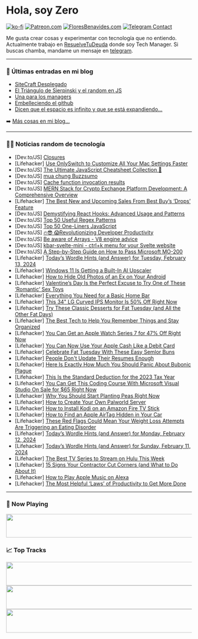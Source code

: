 # Hola, soy Zero

[![ko-fi](https://ko-fi.com/img/githubbutton_sm.svg)](https://ko-fi.com/J3J4N0LUK)
[![Patreon.com](https://img.shields.io/endpoint.svg?url=https%3A%2F%2Fshieldsio-patreon.vercel.app%2Fapi%3Fusername%3Dzerodragon%26type%3Dpatrons&style=for-the-badge)](https://patreon.com/zerodragon)
[![FloresBenavides.com](https://img.shields.io/website?down_message=oops&label=MiBlog&style=for-the-badge&up_message=online&url=https%3A%2F%2Ffloresbenavides.com)](https://floresbenavides.com)
[![Telegram Contact](https://img.shields.io/badge/escr%C3%ADbeme-ZeroDragon-%2326A5E4?style=for-the-badge&logo=telegram)](https://t.me/zerodragon)

Me gusta crear cosas y experimentar con tecnología que no entiendo.
Actualmente trabajo en [ResuelveTuDeuda](http://github.com/resuelve) donde soy Tech Manager.
Si buscas chamba, mandame un mensaje en [telegram](https://t.me/zerodragon).

---

### 📕 Últimas entradas en mi blog
<!-- BLOG-POST-LIST:START -->
- [SiteCraft Desplegado](https://floresbenavides.com/sitecraft-desplegado/)
- [El Triángulo de Sierpinski y el random en JS](https://floresbenavides.com/el-triangulo-de-sierpinski-y-el-random-en-js/)
- [Una para los managers](https://floresbenavides.com/una-para-los-managers/)
- [Embelleciendo el github](https://floresbenavides.com/embelleciendo-el-github/)
- [Dicen que el espacio es infinito y que se está expandiendo…](https://floresbenavides.com/dicen-que-el-espacio-es-infinito-y-que-se-esta-expandiendo/)
<!-- BLOG-POST-LIST:END -->

➡️ [Más cosas en mi blog...](https://floresbenavides.com)

---

### 👨‍💻 Noticias random de tecnología
<!-- TECH-POSTS:START -->
- [Dev.to/JS] [Closures](https://dev.to/adhikareeprayush/closures-1hbn)
- [Lifehacker] [Use OnlySwitch to Customize All Your Mac Settings Faster](https://lifehacker.com/tech/change-hidden-mac-settings-with-onlyswitch)
- [Dev.to/JS] [The Ultimate JavaScript Cheatsheet Collection 🚀](https://dev.to/themeselection/the-ultimate-javascript-cheatsheet-collection-2k1l)
- [Dev.to/JS] [mua chung Buzzsumo](https://dev.to/wsovn112/mua-chung-buzzsumo-464i)
- [Dev.to/JS] [Cache function invocation results](https://dev.to/phuocng/cache-function-invocation-results-49pm)
- [Dev.to/JS] [MERN Stack for Crypto Exchange Platform Development: A Comprehensive Overview](https://dev.to/maxmiladcrypto/mern-stack-for-crypto-exchange-platform-development-a-comprehensive-overview-1pmm)
- [Lifehacker] [The Best New and Upcoming Sales From Best Buy’s ‘Drops’ Feature](https://lifehacker.com/tech/best-buy-drops)
- [Dev.to/JS] [Demystifying React Hooks: Advanced Usage and Patterns](https://dev.to/happyninja1998/demystifying-react-hooks-advanced-usage-and-patterns-567p)
- [Dev.to/JS] [Top 50 Useful Regex Patterns](https://dev.to/sh20raj/top-50-useful-regex-patterns-2jab)
- [Dev.to/JS] [Top 50 One-Liners JavaScript](https://dev.to/sh20raj/top-50-one-liners-javascript-mp5)
- [Dev.to/JS] [🔥😎 😱Revolutionizing Developer Productivity](https://dev.to/akash32755/revolutionizing-developer-productivity-14aa)
- [Dev.to/JS] [Be aware of Arrays - V8 engine advice](https://dev.to/alirezaebrahimkhani/be-careful-about-arrays-v8-engine-advice-1pmk)
- [Dev.to/JS] [kbar-svelte-mini - ctrl+k menu for your Svelte website](https://dev.to/abdulmuminyqn/kbar-svelte-mini-ctrlk-menu-for-your-svelte-website-5g49)
- [Dev.to/JS] [A Step-by-Step Guide on How to Pass Microsoft MO-200](https://dev.to/microsoftmo200/a-step-by-step-guide-on-how-to-pass-microsoft-mo-200-g96)
- [Lifehacker] [Today’s Wordle Hints &lpar;and Answer&rpar; for Tuesday, February 13, 2024](https://lifehacker.com/entertainment/wordle-answer-today-february-13-2024)
- [Lifehacker] [Windows 11 Is Getting a Built-In AI Upscaler](https://lifehacker.com/tech/windows-11-is-getting-a-new-ai-upscaler)
- [Lifehacker] [How to Hide Old Photos of an Ex on Your Android](https://lifehacker.com/tech/how-to-hide-your-exs-photos-from-your-android-phone)
- [Lifehacker] [Valentine’s Day Is the Perfect Excuse to Try One of These ‘Romantic’ Sex Toys](https://lifehacker.com/relationships/best-sex-toys-to-try-for-valentines-day)
- [Lifehacker] [Everything You Need for a Basic Home Bar](https://lifehacker.com/food-drink/how-to-set-up-home-bar)
- [Lifehacker] [This 34&quot; LG Curved IPS Monitor Is 50% Off Right Now](https://lifehacker.com/tech/this-34-lg-curved-ips-monitor-is-50-off-right-now)
- [Lifehacker] [Try These Classic Desserts for Fat Tuesday &lpar;and All the Other Fat Days&rpar;](https://lifehacker.com/the-best-classic-desserts-for-fat-tuesday)
- [Lifehacker] [The Best Tech to Help You Remember Things and Stay Organized](https://lifehacker.com/work/the-best-tech-for-remembering-tasks-and-organization)
- [Lifehacker] [You Can Get an Apple Watch Series 7 for 47% Off Right Now](https://lifehacker.com/tech/you-can-get-an-apple-watch-series-7-for-47-percent-off-right-now)
- [Lifehacker] [You Can Now Use Your Apple Cash Like a Debit Card](https://lifehacker.com/tech/use-apple-cash-like-debit-card)
- [Lifehacker] [Celebrate Fat Tuesday With These Easy Semlor Buns](https://lifehacker.com/food-drink/easy-semlor-bun-recipe)
- [Lifehacker] [People Don&#39;t Update Their Resumes Enough](https://lifehacker.com/work/when-to-update-resume)
- [Lifehacker] [Here Is Exactly How Much You Should Panic About Bubonic Plague](https://lifehacker.com/health/how-much-should-you-worry-about-bubonic-plague)
- [Lifehacker] [This Is the Standard Deduction for the 2023 Tax Year](https://lifehacker.com/money/whats-this-years-standard-deduction)
- [Lifehacker] [You Can Get This Coding Course With Microsoft Visual Studio On Sale for $65 Right Now](https://lifehacker.com/tech/coding-course-microsoft-visual-studio-sale)
- [Lifehacker] [Why You Should Start Planting Peas Right Now](https://lifehacker.com/home/why-you-should-start-planting-peas-right-now)
- [Lifehacker] [How to Create Your Own Palworld Server](https://lifehacker.com/entertainment/how-to-create-palworld-server)
- [Lifehacker] [How to Install Kodi on an Amazon Fire TV Stick](https://lifehacker.com/tech/how-to-install-kodi-on-fire-tv-stick)
- [Lifehacker] [How to Find an Apple AirTag Hidden in Your Car](https://lifehacker.com/tech/how-to-find-an-airtag-hidden-in-your-car)
- [Lifehacker] [These Red Flags Could Mean Your Weight Loss Attempts Are Triggering an Eating Disorder](https://lifehacker.com/health/red-flags-that-your-weight-loss-attempts-are-triggering-an-eating-disorder)
- [Lifehacker] [Today’s Wordle Hints &lpar;and Answer&rpar; for Monday, February 12, 2024](https://lifehacker.com/entertainment/wordle-answer-today-february-12-2024)
- [Lifehacker] [Today’s Wordle Hints &lpar;and Answer&rpar; for Sunday, February 11, 2024](https://lifehacker.com/entertainment/wordle-answer-today-february-11-2024)
- [Lifehacker] [The Best TV Series to Stream on Hulu This Week](https://lifehacker.com/entertainment/best-new-tv-shows-to-stream-on-hulu)
- [Lifehacker] [15 Signs Your Contractor Cut Corners &lpar;and What to Do About It&rpar;](https://lifehacker.com/home/signs-your-contractor-cut-corners-in-your-remodel)
- [Lifehacker] [How to Play Apple Music on Alexa](https://lifehacker.com/tech/how-to-play-apple-music-on-alexa)
- [Lifehacker] [The Most Helpful ‘Laws’ of Productivity to Get More Done](https://lifehacker.com/work/laws-of-productivity)<!-- TECH-POSTS:END -->

---

### 🎵 Now Playing
<a href="https://spotify-now-playing-dun.vercel.app/now-playing?open"><img src="https://spotify-now-playing-dun.vercel.app/now-playing" width="540" height="64"></a>

### 📈 Top Tracks
<a href="https://spotify-now-playing-dun.vercel.app/top-tracks?i=1&open"><img src="https://spotify-now-playing-dun.vercel.app/top-tracks?i=1" width="540" height="64"></a>
<a href="https://spotify-now-playing-dun.vercel.app/top-tracks?i=2&open"><img src="https://spotify-now-playing-dun.vercel.app/top-tracks?i=2" width="540" height="64"></a>
<a href="https://spotify-now-playing-dun.vercel.app/top-tracks?i=3&open"><img src="https://spotify-now-playing-dun.vercel.app/top-tracks?i=3" width="540" height="64"></a>

